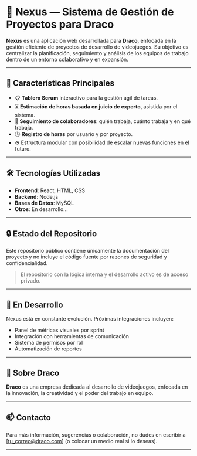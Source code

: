 # 🧠 Nexus — Sistema de Gestión de Proyectos para Draco

**Nexus** es una aplicación web desarrollada para **Draco**, enfocada en la gestión eficiente de proyectos de desarrollo de videojuegos. Su objetivo es centralizar la planificación, seguimiento y análisis de los equipos de trabajo dentro de un entorno colaborativo y en expansión.

---

## 🚀 Características Principales

- 📋 **Tablero Scrum** interactivo para la gestión ágil de tareas.
- ⏳ **Estimación de horas basada en juicio de experto**, asistida por el sistema.
- 👥 **Seguimiento de colaboradores**: quién trabaja, cuánto trabaja y en qué trabaja.
- 🕒 **Registro de horas** por usuario y por proyecto.
- ⚙️ Estructura modular con posibilidad de escalar nuevas funciones en el futuro.

---

## 🛠️ Tecnologías Utilizadas

- **Frontend**: React, HTML, CSS  
- **Backend**: Node.js
- **Bases de Datos**: MySQL
- **Otros**: En desarrollo...

---

## 🔒 Estado del Repositorio

Este repositorio público contiene únicamente la documentación del proyecto y no incluye el código fuente por razones de seguridad y confidencialidad.

> El repositorio con la lógica interna y el desarrollo activo es de acceso privado.

---

## 🌱 En Desarrollo

Nexus está en constante evolución. Próximas integraciones incluyen:

- Panel de métricas visuales por sprint
- Integración con herramientas de comunicación
- Sistema de permisos por rol
- Automatización de reportes

---

## 🧩 Sobre Draco

**Draco** es una empresa dedicada al desarrollo de videojuegos, enfocada en la innovación, la creatividad y el poder del trabajo en equipo.

---

## 📫 Contacto

Para más información, sugerencias o colaboración, no dudes en escribir a [tu_correo@draco.com] (o colocar un medio real si lo deseas).

---

